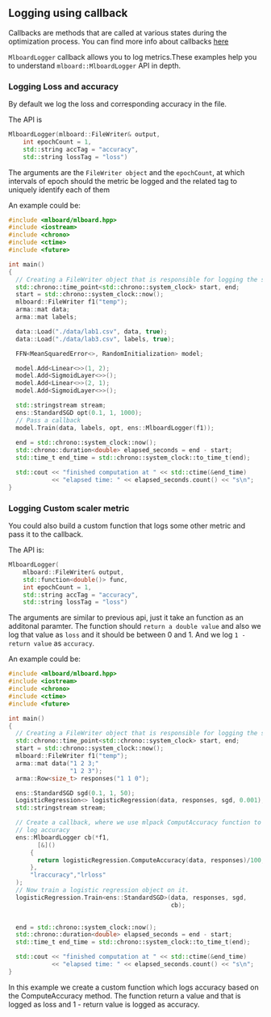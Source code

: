 ## Logging using callback

Callbacks are methods that are called at various states during the optimization process. You can find more info about callbacks [here](https://github.com/mlpack/ensmallen/blob/master/doc/callbacks.md)

`MlboardLogger` callback allows you to log metrics.These examples help you to understand `mlboard::MlboardLogger` API in depth.

### Logging Loss and accuracy

By default we log the loss and corresponding accuracy in the file. 

The API is 

```cpp
MlboardLogger(mlboard::FileWriter& output,
    int epochCount = 1,
    std::string accTag = "accuracy",
    std::string lossTag = "loss")
```

The arguments are the `FileWriter object` and the `epochCount`, at which intervals of epoch should the metric be logged and the related tag to uniquely identify each of them

An example could be:

```cpp
#include <mlboard/mlboard.hpp>
#include <iostream>
#include <chrono> 
#include <ctime> 
#include <future>

int main()
{
  // Creating a FileWriter object that is responsible for logging the summary.
  std::chrono::time_point<std::chrono::system_clock> start, end; 
  start = std::chrono::system_clock::now(); 
  mlboard::FileWriter f1("temp");
  arma::mat data;
  arma::mat labels;

  data::Load("./data/lab1.csv", data, true);
  data::Load("./data/lab3.csv", labels, true);

  FFN<MeanSquaredError<>, RandomInitialization> model;

  model.Add<Linear<>>(1, 2);
  model.Add<SigmoidLayer<>>();
  model.Add<Linear<>>(2, 1);
  model.Add<SigmoidLayer<>>();

  std::stringstream stream;
  ens::StandardSGD opt(0.1, 1, 1000);
  // Pass a callback
  model.Train(data, labels, opt, ens::MlboardLogger(f1));
  
  end = std::chrono::system_clock::now(); 
  std::chrono::duration<double> elapsed_seconds = end - start; 
  std::time_t end_time = std::chrono::system_clock::to_time_t(end); 

  std::cout << "finished computation at " << std::ctime(&end_time) 
            << "elapsed time: " << elapsed_seconds.count() << "s\n"; 
}
```

### Logging Custom scaler metric

You could also build a custom function that logs some other metric and pass it to the callback.

The API is:
```cpp
MlboardLogger(
    mlboard::FileWriter& output,
    std::function<double()> func,
    int epochCount = 1,
    std::string accTag = "accuracy",
    std::string lossTag = "loss")
```

The arguments are similar to previous api, just it take an function as an additonal paramter. The function should `return a double value` and also we log that value as `loss` and it should be between 0 and 1. And we log `1 - return value` as `accuracy`.

An example could be:

```cpp
#include <mlboard/mlboard.hpp>
#include <iostream>
#include <chrono> 
#include <ctime> 
#include <future>

int main()
{
  // Creating a FileWriter object that is responsible for logging the summary.
  std::chrono::time_point<std::chrono::system_clock> start, end; 
  start = std::chrono::system_clock::now(); 
  mlboard::FileWriter f1("temp");
  arma::mat data("1 2 3;"
                 "1 2 3");
  arma::Row<size_t> responses("1 1 0");

  ens::StandardSGD sgd(0.1, 1, 50);
  LogisticRegression<> logisticRegression(data, responses, sgd, 0.001);
  std::stringstream stream;

  // Create a callback, where we use mlpack ComputAccuracy function to 
  // log accuracy
  ens::MlboardLogger cb(*f1, 
        [&]()
      {
        return logisticRegression.ComputeAccuracy(data, responses)/100;
      },
      "lraccuracy","lrloss"
  );
  // Now train a logistic regression object on it.
  logisticRegression.Train<ens::StandardSGD>(data, responses, sgd,
                                             cb);

  
  end = std::chrono::system_clock::now(); 
  std::chrono::duration<double> elapsed_seconds = end - start; 
  std::time_t end_time = std::chrono::system_clock::to_time_t(end); 

  std::cout << "finished computation at " << std::ctime(&end_time) 
            << "elapsed time: " << elapsed_seconds.count() << "s\n"; 
}
```

In this example we create a custom function which logs accuracy based on the ComputeAccuracy method. The function return a value and that is logged as loss and 1 - return value is logged as accuracy.
